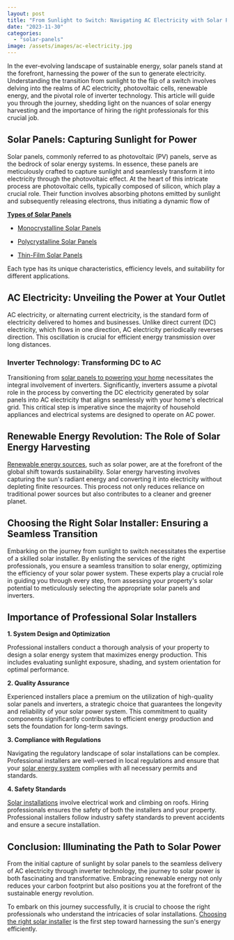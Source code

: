 ```yaml
---
layout: post
title: "From Sunlight to Switch: Navigating AC Electricity with Solar Panels"
date: "2023-11-30"
categories: 
  - "solar-panels"
image: /assets/images/ac-electricity.jpg
---
```


In the ever-evolving landscape of sustainable energy, solar panels stand at the forefront, harnessing the power of the sun to generate electricity. Understanding the transition from sunlight to the flip of a switch involves delving into the realms of AC electricity, photovoltaic cells, renewable energy, and the pivotal role of inverter technology. This article will guide you through the journey, shedding light on the nuances of solar energy harvesting and the importance of hiring the right professionals for this crucial job.

## Solar Panels: Capturing Sunlight for Power

Solar panels, commonly referred to as photovoltaic (PV) panels, serve as the bedrock of solar energy systems. In essence, these panels are meticulously crafted to capture sunlight and seamlessly transform it into electricity through the photovoltaic effect. At the heart of this intricate process are photovoltaic cells, typically composed of silicon, which play a crucial role. Their function involves absorbing photons emitted by sunlight and subsequently releasing electrons, thus initiating a dynamic flow of

**[Types of Solar Panels](/solar-panel-types/)**

- [Monocrystalline Solar Panels](/monocrystalline-solar-panels-your-solar-power-guide/)

- [Polycrystalline Solar Panels](/polycrystalline-solar-panels-sustainable-energy-solutions/)

- [Thin-Film Solar Panels](/unveiling-the-advantages-of-thin-film-solar-panels/)

Each type has its unique characteristics, efficiency levels, and suitability for different applications.

## AC Electricity: Unveiling the Power at Your Outlet

AC electricity, or alternating current electricity, is the standard form of electricity delivered to homes and businesses. Unlike direct current (DC) electricity, which flows in one direction, AC electricity periodically reverses direction. This oscillation is crucial for efficient energy transmission over long distances.

### **Inverter Technology: Transforming DC to AC**

Transitioning from [solar panels to powering your home](/the-rise-of-home-solar-panel-installations/) necessitates the integral involvement of inverters. Significantly, inverters assume a pivotal role in the process by converting the DC electricity generated by solar panels into AC electricity that aligns seamlessly with your home's electrical grid. This critical step is imperative since the majority of household appliances and electrical systems are designed to operate on AC power.

## Renewable Energy Revolution: The Role of Solar Energy Harvesting

[Renewable energy sources](/solar-vs-wind-energy-which-renewable-source-is-superior/), such as solar power, are at the forefront of the global shift towards sustainability. Solar energy harvesting involves capturing the sun's radiant energy and converting it into electricity without depleting finite resources. This process not only reduces reliance on traditional power sources but also contributes to a cleaner and greener planet.

## **Choosing the Right Solar Installer: Ensuring a Seamless Transition**

  
Embarking on the journey from sunlight to switch necessitates the expertise of a skilled solar installer. By enlisting the services of the right professionals, you ensure a seamless transition to solar energy, optimizing the efficiency of your solar power system. These experts play a crucial role in guiding you through every step, from assessing your property's solar potential to meticulously selecting the appropriate solar panels and inverters.

## Importance of Professional Solar Installers

**1\. System Design and Optimization**

Professional installers conduct a thorough analysis of your property to design a solar energy system that maximizes energy production. This includes evaluating sunlight exposure, shading, and system orientation for optimal performance.

**2\. Quality Assurance**

Experienced installers place a premium on the utilization of high-quality solar panels and inverters, a strategic choice that guarantees the longevity and reliability of your solar power system. This commitment to quality components significantly contributes to efficient energy production and sets the foundation for long-term savings.

**3\. Compliance with Regulations**

Navigating the regulatory landscape of solar installations can be complex. Professional installers are well-versed in local regulations and ensure that your [solar energy system](/how-is-a-solar-energy-system-composed/) complies with all necessary permits and standards.

**4\. Safety Standards**

[Solar installations](/guiding-your-way-the-path-to-finding-the-best-solar-installers-near-me/) involve electrical work and climbing on roofs. Hiring professionals ensures the safety of both the installers and your property. Professional installers follow industry safety standards to prevent accidents and ensure a secure installation.

## Conclusion: Illuminating the Path to Solar Power

From the initial capture of sunlight by solar panels to the seamless delivery of AC electricity through inverter technology, the journey to solar power is both fascinating and transformative. Embracing renewable energy not only reduces your carbon footprint but also positions you at the forefront of the sustainable energy revolution.

To embark on this journey successfully, it is crucial to choose the right professionals who understand the intricacies of solar installations. [Choosing the right solar installer](/how-to-choose-right-solar-installer/) is the first step toward harnessing the sun's energy efficiently.
